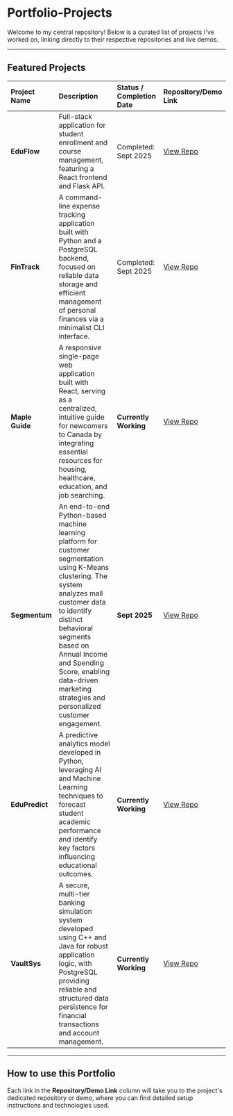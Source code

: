 # Portfolio-Projects


Welcome to my central repository! Below is a curated list of projects I've worked on, linking directly to their respective repositories and live demos.

---

## Featured Projects

| Project Name | Description | Status / Completion Date | Repository/Demo Link |
| :--- | :--- | :--- | :--- |
| **EduFlow** | Full-stack application for student enrollment and course management, featuring a React frontend and Flask API. | Completed: Sept 2025 | [View Repo](https://github.com/Manmohit-24-Singh/EduFlow.git) |
| **FinTrack** | A command-line expense tracking application built with Python and a PostgreSQL backend, focused on reliable data storage and efficient management of personal finances via a minimalist CLI interface. | Completed: Sept 2025 | [View Repo](https://github.com/Manmohit-24-Singh/FinTrack.git) |
| **Maple Guide** | A responsive single-page web application built with React, serving as a centralized, intuitive guide for newcomers to Canada by integrating essential resources for housing, healthcare, education, and job searching. | **Currently Working** | [View Repo](https://github.com/Manmohit-24-Singh/Maple-Guide.git) |
| **Segmentum** | An end-to-end Python-based machine learning platform for customer segmentation using K-Means clustering. The system analyzes mall customer data to identify distinct behavioral segments based on Annual Income and Spending Score, enabling data-driven marketing strategies and personalized customer engagement. | **Sept 2025** | [View Repo](https://github.com/Manmohit-24-Singh/Segmentum.git) |
| **EduPredict** | A predictive analytics model developed in Python, leveraging AI and Machine Learning techniques to forecast student academic performance and identify key factors influencing educational outcomes. | **Currently Working** | [View Repo](https://github.com/Manmohit-24-Singh/EduPredict.git) |
| **VaultSys** | A secure, multi-tier banking simulation system developed using C++ and Java for robust application logic, with PostgreSQL providing reliable and structured data persistence for financial transactions and account management. | **Currently Working** | [View Repo](https://github.com/Manmohit-24-Singh/VaultSys.git) |

---

## How to use this Portfolio

Each link in the **Repository/Demo Link** column will take you to the project's dedicated repository or demo, where you can find detailed setup instructions and technologies used.
